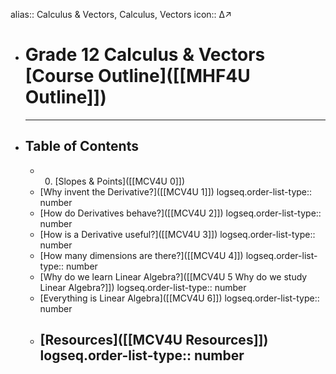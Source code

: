 alias:: Calculus & Vectors, Calculus, Vectors
icon:: ∆↗

- # Grade 12 Calculus & Vectors [Course Outline]([[MHF4U Outline]])
  ---
- ## Table of Contents
	- 0. [Slopes & Points]([[MCV4U 0]])
	- [Why invent the Derivative?]([[MCV4U 1]])
	  logseq.order-list-type:: number
	- [How do Derivatives behave?]([[MCV4U 2]])
	  logseq.order-list-type:: number
	- [How is a Derivative useful?]([[MCV4U 3]])
	  logseq.order-list-type:: number
	- [How many dimensions are there?]([[MCV4U 4]])
	  logseq.order-list-type:: number
	- [Why do we learn Linear Algebra?]([[MCV4U 5 Why do we study Linear Algebra?]])
	  logseq.order-list-type:: number
	- [Everything is Linear Algebra]([[MCV4U 6]])
	  logseq.order-list-type:: number
	- [Resources]([[MCV4U Resources]])
	  logseq.order-list-type:: number
	  ---